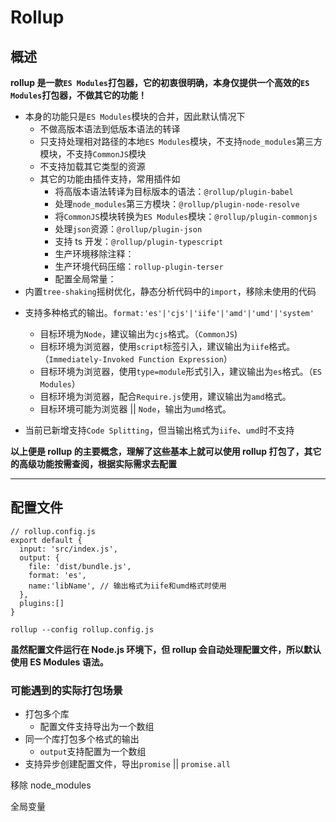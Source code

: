 # Rollup

## 概述

**rollup 是一款`ES Modules`打包器，它的初衷很明确，本身仅提供一个高效的`ES Modules`打包器，不做其它的功能！**

- 本身的功能只是`ES Modules`模块的合并，因此默认情况下
  - 不做高版本语法到低版本语法的转译
  - 只支持处理相对路径的本地`ES Modules`模块，不支持`node_modules`第三方模块，不支持`CommonJS`模块
  - 不支持加载其它类型的资源
  - 其它的功能由插件支持，常用插件如
    - 将高版本语法转译为目标版本的语法：`@rollup/plugin-babel`
    - 处理`node_modules`第三方模块：`@rollup/plugin-node-resolve`
    - 将`CommonJS`模块转换为`ES Modules`模块：`@rollup/plugin-commonjs`
    - 处理`json`资源：`@rollup/plugin-json`
    - 支持 ts 开发：`@rollup/plugin-typescript`
    - 生产环境移除注释：
    - 生产环境代码压缩：`rollup-plugin-terser`
    - 配置全局常量：
- 内置`tree-shaking`摇树优化，静态分析代码中的`import`，移除未使用的代码

* 支持多种格式的输出。`format:'es'|'cjs'|'iife'|'amd'|'umd'|'system'`

  - 目标环境为`Node`，建议输出为`cjs`格式。（`CommonJS`)
  - 目标环境为浏览器，使用`script`标签引入，建议输出为`iife`格式。（`Immediately-Invoked Function Expression`）
  - 目标环境为浏览器，使用`type=module`形式引入，建议输出为`es`格式。（`ES Modules`）
  - 目标环境为浏览器，配合`Require.js`使用，建议输出为`amd`格式。
  - 目标环境可能为浏览器 || `Node`，输出为`umd`格式。

* 当前已新增支持`Code Splitting`，但当输出格式为`iife`、`umd`时不支持

**以上便是 rollup 的主要概念，理解了这些基本上就可以使用 rollup 打包了，其它的高级功能按需查阅，根据实际需求去配置**

---

## 配置文件

```
// rollup.config.js
export default {
  input: 'src/index.js',
  output: {
    file: 'dist/bundle.js',
    format: 'es',
    name:'libName', // 输出格式为iife和umd格式时使用
  },
  plugins:[]
}
```

```
rollup --config rollup.config.js
```

**虽然配置文件运行在 Node.js 环境下，但 rollup 会自动处理配置文件，所以默认使用 ES Modules 语法。**

### 可能遇到的实际打包场景

- 打包多个库
  - 配置文件支持导出为一个数组
- 同一个库打包多个格式的输出
  - `output`支持配置为一个数组
- 支持异步创建配置文件，导出`promise` || `promise.all`

移除 node_modules

全局变量
